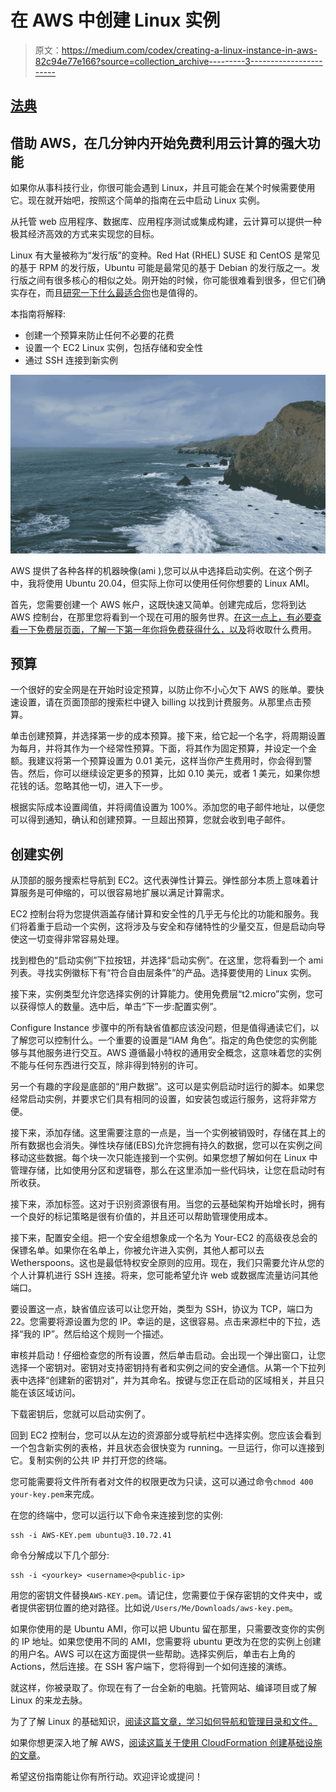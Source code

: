 # 在 AWS 中创建 Linux 实例

> 原文：<https://medium.com/codex/creating-a-linux-instance-in-aws-82c94e77e166?source=collection_archive---------3----------------------->

## [法典](http://medium.com/codex)

## 借助 AWS，在几分钟内开始免费利用云计算的强大功能

如果你从事科技行业，你很可能会遇到 Linux，并且可能会在某个时候需要使用它。现在就开始吧，按照这个简单的指南在云中启动 Linux 实例。

从托管 web 应用程序、数据库、应用程序测试或集成构建，云计算可以提供一种极其经济高效的方式来实现您的目标。

Linux 有大量被称为“发行版”的变种。Red Hat (RHEL) SUSE 和 CentOS 是常见的基于 RPM 的发行版，Ubuntu 可能是最常见的基于 Debian 的发行版之一。发行版之间有很多核心的相似之处。刚开始的时候，你可能很难看到很多，但它们确实存在，而且[研究一下什么最适合你](https://en.wikipedia.org/wiki/List_of_Linux_distributions)也是值得的。

本指南将解释:

*   创建一个预算来防止任何不必要的花费
*   设置一个 EC2 Linux 实例，包括存储和安全性
*   通过 SSH 连接到新实例

![](img/3a765204ff3aa10ceb8181461ab8503d.png)

AWS 提供了各种各样的机器映像(ami ),您可以从中选择启动实例。在这个例子中，我将使用 Ubuntu 20.04，但实际上你可以使用任何你想要的 Linux AMI。

首先，您需要创建一个 AWS 帐户，这既快速又简单。创建完成后，您将到达 AWS 控制台，在那里您将看到一个现在可用的服务世界。[在这一点上，有必要查看一下免费层页面，了解一下第一年你将免费获得什么，以及](https://aws.amazon.com/free/?all-free-tier.sort-by=item.additionalFields.SortRank&all-free-tier.sort-order=asc)将收取什么费用。

## 预算

一个很好的安全网是在开始时设定预算，以防止你不小心欠下 AWS 的账单。要快速设置，请在页面顶部的搜索栏中键入 billing 以找到计费服务。从那里点击预算。

单击创建预算，并选择第一步的成本预算。接下来，给它起一个名字，将周期设置为每月，并将其作为一个经常性预算。下面，将其作为固定预算，并设定一个金额。我建议将第一个预算设置为 0.01 美元，这样当你产生费用时，你会得到警告。然后，你可以继续设定更多的预算，比如 0.10 美元，或者 1 美元，如果你想花钱的话。忽略其他一切，进入下一步。

根据实际成本设置阈值，并将阈值设置为 100%。添加您的电子邮件地址，以便您可以得到通知，确认和创建预算。一旦超出预算，您就会收到电子邮件。

## 创建实例

从顶部的服务搜索栏导航到 EC2。这代表弹性计算云。弹性部分本质上意味着计算服务是可伸缩的，可以很容易地扩展以满足计算需求。

EC2 控制台将为您提供涵盖存储计算和安全性的几乎无与伦比的功能和服务。我们将着重于启动一个实例，这将涉及与安全和存储特性的少量交互，但是启动向导使这一切变得非常容易处理。

找到橙色的“启动实例”下拉按钮，并选择“启动实例”。在这里，您将看到一个 ami 列表。寻找实例徽标下有“符合自由层条件”的产品。选择要使用的 Linux 实例。

接下来，实例类型允许您选择实例的计算能力。使用免费层“t2.micro”实例，您可以获得惊人的数量。选中后，单击“下一步:配置实例”。

Configure Instance 步骤中的所有缺省值都应该没问题，但是值得通读它们，以了解您可以控制什么。一个重要的设置是“IAM 角色”。指定的角色使您的实例能够与其他服务进行交互。AWS 遵循最小特权的通用安全概念，这意味着您的实例不能与任何东西进行交互，除非得到特别的许可。

另一个有趣的字段是底部的“用户数据”。这可以是实例启动时运行的脚本。如果您经常启动实例，并要求它们具有相同的设置，如安装包或运行服务，这将非常方便。

接下来，添加存储。这里需要注意的一点是，当一个实例被销毁时，存储在其上的所有数据也会消失。弹性块存储(EBS)允许您拥有持久的数据，您可以在实例之间移动这些数据。每个块一次只能连接到一个实例。如果您想了解如何在 Linux 中管理存储，比如使用分区和逻辑卷，那么在这里添加一些代码块，让您在启动时有所收获。

接下来，添加标签。这对于识别资源很有用。当您的云基础架构开始增长时，拥有一个良好的标记策略是很有价值的，并且还可以帮助管理使用成本。

接下来，配置安全组。把一个安全组想象成一个名为 Your-EC2 的高级夜总会的保镖名单。如果你在名单上，你被允许进入实例，其他人都可以去 Wetherspoons。这也是最低特权安全原则的应用。现在，我们只需要允许从您的个人计算机进行 SSH 连接。将来，您可能希望允许 web 或数据库流量访问其他端口。

要设置这一点，缺省值应该可以让您开始，类型为 SSH，协议为 TCP，端口为 22。您需要将源设置为您的 IP。幸运的是，这很容易。点击来源栏中的下拉，选择“我的 IP”。然后给这个规则一个描述。

审核并启动！仔细检查您的所有设置，然后单击启动。会出现一个弹出窗口，让您选择一个密钥对。密钥对支持密钥持有者和实例之间的安全通信。从第一个下拉列表中选择“创建新的密钥对”，并为其命名。按键与您正在启动的区域相关，并且只能在该区域访问。

下载密钥后，您就可以启动实例了。

回到 EC2 控制台，您可以从左边的资源部分或导航栏中选择实例。您应该会看到一个包含新实例的表格，并且状态会很快变为 running。一旦运行，你可以连接到它。复制实例的公共 IP 并打开您的终端。

您可能需要将文件所有者对文件的权限更改为只读，这可以通过命令`chmod 400 your-key.pem`来完成。

在您的终端中，您可以运行以下命令来连接到您的实例:

```
ssh -i AWS-KEY.pem ubuntu@3.10.72.41
```

命令分解成以下几个部分:

```
ssh -i <yourkey> <username>@<public-ip>
```

用您的密钥文件替换`AWS-KEY.pem`。请记住，您需要位于保存密钥的文件夹中，或者提供密钥位置的绝对路径。比如说`/Users/Me/Downloads/aws-key.pem`。

如果你使用的是 Ubuntu AMI，你可以把 Ubuntu 留在那里，只需要改变你的实例的 IP 地址。如果您使用不同的 AMI，您需要将 ubuntu 更改为在您的实例上创建的用户名。AWS 可以在这方面提供一些帮助。选择实例后，单击右上角的 Actions，然后连接。在 SSH 客户端下，您将得到一个如何连接的演练。

就这样，你被录取了。你现在有了一台全新的电脑。托管网站、编译项目或了解 Linux 的来龙去脉。

为了了解 Linux 的基础知识，[阅读这篇文章，学习如何导航和管理目录和文件。](https://max-a-raju.medium.com/getting-to-grips-with-linux-27c1ce12f313)

如果你想更深入地了解 AWS，[阅读这篇关于使用 CloudFormation 创建基础设施的文章](https://max-a-raju.medium.com/an-introduction-to-cloudformation-awss-infrastructure-as-code-234331cf4817)。

希望这份指南能让你有所行动。欢迎评论或提问！